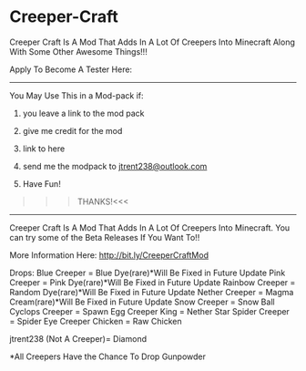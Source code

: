 # Creeper-Craft
Creeper Craft Is A Mod That Adds In A Lot Of Creepers Into Minecraft Along With Some Other Awesome Things!!!


Apply To Become A Tester Here:

 
*****************************************

You May Use This in a Mod-pack if:

1. you leave a link to the mod pack

2. give me credit for the mod 

3. link to here

4. send me the modpack to jtrent238@outlook.com

5. Have Fun!

>>>THANKS!<<<

*****************************************

 

Creeper Craft Is A Mod That Adds In A Lot Of Creepers Into Minecraft. You can try some of the Beta Releases If You Want To!!

 
More Information Here: http://bit.ly/CreeperCraftMod


Drops:
Blue Creeper = Blue Dye(rare)*Will Be Fixed in Future Update
Pink Creeper = Pink Dye(rare)*Will Be Fixed in Future Update
Rainbow Creeper = Random Dye(rare)*Will Be Fixed in Future Update
Nether Creeper = Magma Cream(rare)*Will Be Fixed in Future Update
Snow Creeper = Snow Ball
Cyclops Creeper = Spawn Egg
Creeper King = Nether Star
Spider Creeper = Spider Eye
Creeper Chicken = Raw Chicken



jtrent238 (Not A Creeper)= Diamond


*All Creepers Have the Chance To Drop Gunpowder
